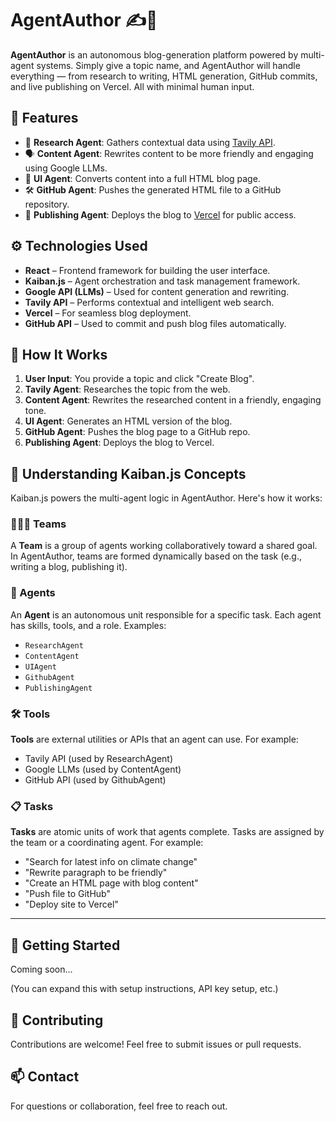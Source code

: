 # AgentAuthor ✍️🤖

**AgentAuthor** is an autonomous blog-generation platform powered by multi-agent systems. Simply give a topic name, and AgentAuthor will handle everything — from research to writing, HTML generation, GitHub commits, and live publishing on Vercel. All with minimal human input.

## 🌟 Features

- 🧠 **Research Agent**: Gathers contextual data using [Tavily API](https://www.tavily.com/).
- 🗣️ **Content Agent**: Rewrites content to be more friendly and engaging using Google LLMs.
- 🎨 **UI Agent**: Converts content into a full HTML blog page.
- 🛠️ **GitHub Agent**: Pushes the generated HTML file to a GitHub repository.
- 🚀 **Publishing Agent**: Deploys the blog to [Vercel](https://vercel.com/) for public access.

## ⚙️ Technologies Used

- **React** – Frontend framework for building the user interface.
- **Kaiban.js** – Agent orchestration and task management framework.
- **Google API (LLMs)** – Used for content generation and rewriting.
- **Tavily API** – Performs contextual and intelligent web search.
- **Vercel** – For seamless blog deployment.
- **GitHub API** – Used to commit and push blog files automatically.

## 🧠 How It Works

1. **User Input**: You provide a topic and click "Create Blog".
2. **Tavily Agent**: Researches the topic from the web.
3. **Content Agent**: Rewrites the researched content in a friendly, engaging tone.
4. **UI Agent**: Generates an HTML version of the blog.
5. **GitHub Agent**: Pushes the blog page to a GitHub repo.
6. **Publishing Agent**: Deploys the blog to Vercel.

## 🤖 Understanding Kaiban.js Concepts

Kaiban.js powers the multi-agent logic in AgentAuthor. Here's how it works:

### 🧑‍🤝‍🧑 Teams
A **Team** is a group of agents working collaboratively toward a shared goal. In AgentAuthor, teams are formed dynamically based on the task (e.g., writing a blog, publishing it).

### 🤖 Agents
An **Agent** is an autonomous unit responsible for a specific task. Each agent has skills, tools, and a role. Examples:
- `ResearchAgent`
- `ContentAgent`
- `UIAgent`
- `GithubAgent`
- `PublishingAgent`

### 🛠️ Tools
**Tools** are external utilities or APIs that an agent can use. For example:
- Tavily API (used by ResearchAgent)
- Google LLMs (used by ContentAgent)
- GitHub API (used by GithubAgent)

### 📋 Tasks
**Tasks** are atomic units of work that agents complete. Tasks are assigned by the team or a coordinating agent. For example:
- "Search for latest info on climate change"
- "Rewrite paragraph to be friendly"
- "Create an HTML page with blog content"
- "Push file to GitHub"
- "Deploy site to Vercel"

---

## 🚀 Getting Started

Coming soon...

(You can expand this with setup instructions, API key setup, etc.)

## 🙌 Contributing

Contributions are welcome! Feel free to submit issues or pull requests.

## 📫 Contact

For questions or collaboration, feel free to reach out.


